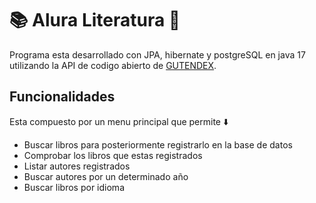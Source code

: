 # 📚 Alura Literatura 📖

Programa esta desarrollado con JPA, hibernate y postgreSQL en java 17 utilizando la API de codigo abierto de [GUTENDEX](https://gutendex.com/).

## Funcionalidades
Esta compuesto por un menu principal que permite ⬇️

- Buscar libros para posteriormente registrarlo en la base de datos
- Comprobar los libros que estas registrados 
- Listar autores registrados
- Buscar autores por un determinado año
- Buscar libros por idioma 
